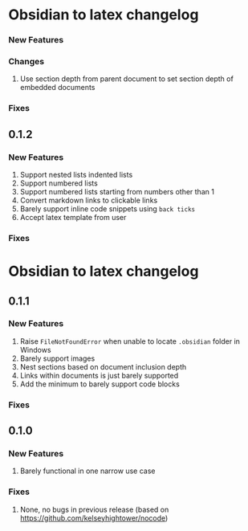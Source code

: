 # Obsidian to latex changelog

### New Features

### Changes
1. Use section depth from parent document to set section depth of embedded documents

### Fixes

## 0.1.2

### New Features
1. Support nested lists indented lists
2. Support numbered lists
3. Support numbered lists starting from numbers other than 1
4. Convert markdown links to clickable links
5. Barely support inline code snippets using `back ticks`
6. Accept latex template from user

### Fixes

# Obsidian to latex changelog

## 0.1.1

### New Features
1. Raise `FileNotFoundError` when unable to locate `.obsidian` folder in Windows
2. Barely support images
3. Nest sections based on document inclusion depth
4. Links within documents is just barely supported
5. Add the minimum to barely support code blocks

### Fixes

## 0.1.0

### New Features

1. Barely functional in one narrow use case

### Fixes

1. None, no bugs in previous release (based on https://github.com/kelseyhightower/nocode)
